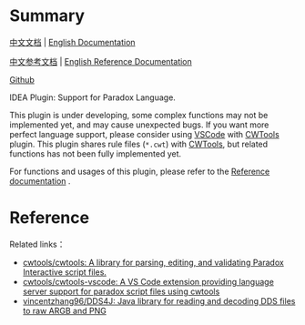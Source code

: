 # Summary

[中文文档](README.md) | [English Documentation](README_en.md)

[中文参考文档](https://windea.icu/Paradox-Language-Support/#/zh/) | [English Reference Documentation](https://windea.icu/Paradox-Language-Support/#/en/)

[Github](https://github.com/DragonKnightOfBreeze/Paradox-Language-Support)

IDEA Plugin: Support for Paradox Language.

This plugin is under developing, some complex functions may not be implemented yet, and may cause unexpected bugs.
If you want more perfect language support, please consider using [VSCode](https://code.visualstudio.com) with [CWTools](https://github.com/cwtools/cwtools-vscode) plugin.
This plugin shares rule files (`*.cwt`) with [CWTools](https://github.com/cwtools/cwtools-vscode), but related functions has not been fully implemented yet.

For functions and usages of this plugin, please refer to the [Reference documentation](https://windea.icu/Paradox-Language-Support/#/en/) .

# Reference

Related links：

* [cwtools/cwtools: A library for parsing, editing, and validating Paradox Interactive script files.](https://github.com/cwtools/cwtools)
* [cwtools/cwtools-vscode: A VS Code extension providing language server support for paradox script files using cwtools](https://github.com/cwtools/cwtools-vscode)
* [vincentzhang96/DDS4J: Java library for reading and decoding DDS files to raw ARGB and PNG](https://github.com/vincentzhang96/DDS4J)